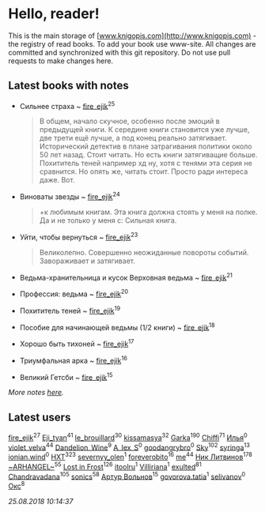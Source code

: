 # Hello, reader!
This is the main storage of [www.knigopis.com](http://www.knigopis.com) - the registry of read books.
To add your book use www-site. All changes are committed and synchronized with this git repository.
Do not use pull requests to make changes here.


## Latest books with notes
* Сильнее страха ~ [fire_ejik](users/329/32903202-vkontakte)<sup>25</sup>
    > В общем, начало скучное, особенно после эмоций в предыдущей книги. К середине книги становится уже лучше, две трети ещё лучше, а под конец реально затягивает. Исторический детектив в плане затрагивания политики около 50 лет назад. Стоит читать. Но есть книги затягиващие больше. Похититель теней например хд ну, хотя с тенями эта серия не сравнится. Но опять же, читать стоит. Просто ради интереса даже. Вот.

* Виноваты звезды ~ [fire_ejik](users/329/32903202-vkontakte)<sup>24</sup>
    > +к любимым книгам. Эта книга должна стоять у меня на полке. Да и не только у меня с:
    > Сильная книга.

* Уйти, чтобы вернуться ~ [fire_ejik](users/329/32903202-vkontakte)<sup>23</sup>
    > Великолепно. Совершенно неожиданные повороты событий. Завораживает и затягивает.

* Ведьма-хранительница и кусок Верховная ведьма ~ [fire_ejik](users/329/32903202-vkontakte)<sup>21</sup>

* Профессия: ведьма ~ [fire_ejik](users/329/32903202-vkontakte)<sup>20</sup>

* Похититель теней ~ [fire_ejik](users/329/32903202-vkontakte)<sup>19</sup>

* Пособие для начинающей ведьмы (1/2 книги) ~ [fire_ejik](users/329/32903202-vkontakte)<sup>18</sup>

* Хорошо быть тихоней ~ [fire_ejik](users/329/32903202-vkontakte)<sup>17</sup>

* Триумфальная арка ~ [fire_ejik](users/329/32903202-vkontakte)<sup>16</sup>

* Великий Гетсби ~ [fire_ejik](users/329/32903202-vkontakte)<sup>15</sup>


_More notes [here](latest_books_with_notes.md)._


## Latest users
[fire_ejik](users/329/32903202-vkontakte)<sup>27</sup> 
[Eji_tyan](users/235/2352103981-twitter)<sup>41</sup> 
[le_brouillard](users/133/13330781-vkontakte)<sup>30</sup> 
[kissamasya](users/684/68439978-vkontakte)<sup>32</sup> 
[Garka](users/115/115753719718250012620-google)<sup>190</sup> 
[Chiffi](users/105/105831994080785626680-google)<sup>71</sup> 
[Илья](users/116/116129929397924954448-google)<sup>0</sup> 
[violet_velva](users/116/116961712580551399099-google)<sup>44</sup> 
[Dandelion_Wine](users/586/58602788-vkontakte)<sup>9</sup> 
[A_lex_S](users/104/104452088751111617579-google)<sup>0</sup> 
[goodangrybro](users/113/113297173414505455315-google)<sup>0</sup> 
[Sky](users/118/118049897850017649660-google)<sup>102</sup> 
[syringa](users/570/57062183-vkontakte)<sup>13</sup> 
[ionian.wind](users/144/144458-vkontakte)<sup>0</sup> 
[HXT](users/100/100002563462782-facebook)<sup>323</sup> 
[severnyy_olen](users/113/113571576628170899835-google)<sup>1</sup> 
[foreverobito](users/481/481937529-vkontakte)<sup>16</sup> 
[me](users/381/381417697-yandex)<sup>44</sup> 
[Ник Литвинов](users/241/241974816-vkontakte)<sup>178</sup> 
[~ARHANGEL~](users/642/64251996-vkontakte)<sup>55</sup> 
[Lost in Frost](users/103/103293621948650602575-google)<sup>126</sup> 
[itoolru](users/100/100001578234748-facebook)<sup>1</sup> 
[Villiriana](users/220/2204910936245631-facebook)<sup>1</sup> 
[exulted](users/100/100599204551896265722-google)<sup>81</sup> 
[Chandravadana](users/105/105866022348292919948-google)<sup>105</sup> 
[sonics](users/588/5880221-vkontakte)<sup>58</sup> 
[Артур Вольнов](users/225/225880893-vkontakte)<sup>15</sup> 
[govorova.tatia](users/500/500014724-vkontakte)<sup>1</sup> 
[selivanov](users/104/104491677658529528381-google)<sup>0</sup> 
[Окс](users/102/102536471289425216982-google)<sup>8</sup> 


_25.08.2018 10:14:37_
